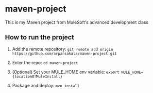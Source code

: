 # maven-project

This is my Maven project from MuleSoft's advanced development class

## How to run the project

1. Add the remote repository: `git remote add origin https://github.com/arpansakala/maven-project.git`

2. Enter the repo: `cd maven-project`

3. (Optional) Set your MULE_HOME env variable: `export MULE_HOME={locationOfMuleInstall}`

4. Package and deploy: `mvn install`

